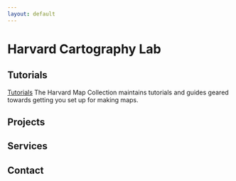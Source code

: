 ```yaml
---
layout: default
---
```


# Harvard Cartography Lab

## Tutorials

[Tutorials](https://harvardmapcollection.github.io/tutorials/) The Harvard Map Collection maintains tutorials and guides geared towards getting you set up for making maps. 

## Projects



## Services

## Contact
